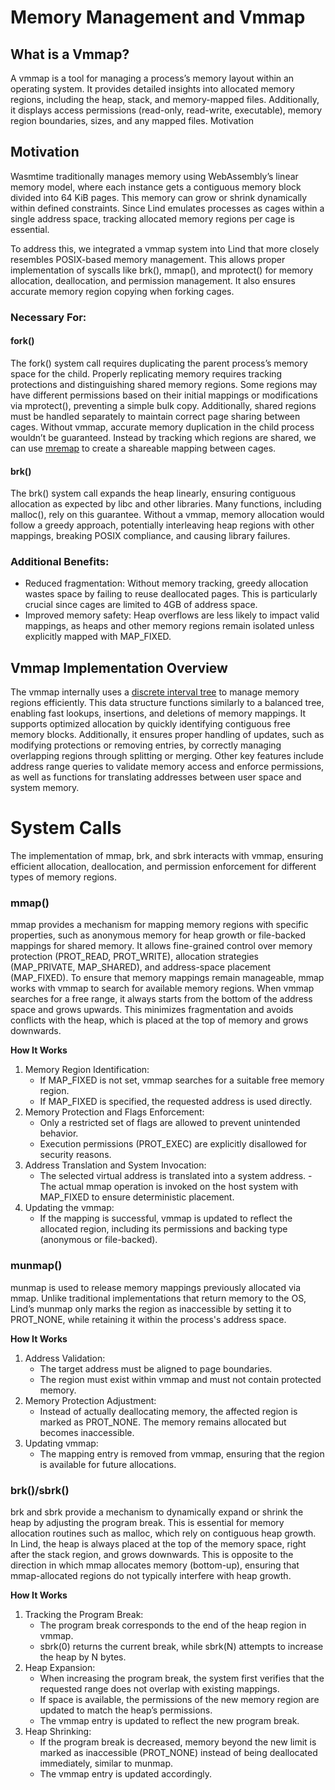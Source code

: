 # Memory Management and Vmmap

## What is a Vmmap?

A vmmap is a tool for managing a process’s memory layout within an operating system. It provides detailed insights into allocated memory regions, including the heap, stack, and memory-mapped files. Additionally, it displays access permissions (read-only, read-write, executable), memory region boundaries, sizes, and any mapped files.
Motivation

## Motivation

Wasmtime traditionally manages memory using WebAssembly’s linear memory model, where each instance gets a contiguous memory block divided into 64 KiB pages. This memory can grow or shrink dynamically within defined constraints. Since Lind emulates processes as cages within a single address space, tracking allocated memory regions per cage is essential.

To address this, we integrated a vmmap system into Lind that more closely resembles POSIX-based memory management. This allows proper implementation of syscalls like brk(), mmap(), and mprotect() for memory allocation, deallocation, and permission management. It also ensures accurate memory region copying when forking cages.

### Necessary For:


#### fork()

The fork() system call requires duplicating the parent process’s memory space for the child. Properly replicating memory requires tracking protections and distinguishing shared memory regions. Some regions may have different permissions based on their initial mappings or modifications via mprotect(), preventing a simple bulk copy. Additionally, shared regions must be handled separately to maintain correct page sharing between cages. Without vmmap, accurate memory duplication in the child process wouldn’t be guaranteed. Instead by tracking which regions are shared, we can use [mremap](https://man7.org/linux/man-pages/man2/mremap.2.html) to create a shareable mapping between cages.

#### brk()

The brk() system call expands the heap linearly, ensuring contiguous allocation as expected by libc and other libraries. Many functions, including malloc(), rely on this guarantee. Without a vmmap, memory allocation would follow a greedy approach, potentially interleaving heap regions with other mappings, breaking POSIX compliance, and causing library failures.

### Additional Benefits:

- Reduced fragmentation: Without memory tracking, greedy allocation wastes space by failing to reuse deallocated pages. This is particularly crucial since cages are limited to 4GB of address space.
- Improved memory safety: Heap overflows are less likely to impact valid mappings, as heaps and other memory regions remain isolated unless explicitly mapped with MAP_FIXED.

## Vmmap Implementation Overview

The vmmap internally uses a [discrete interval tree](https://docs.rs/nodit/latest/nodit/) to manage memory regions efficiently. This data structure functions similarly to a balanced tree, enabling fast lookups, insertions, and deletions of memory mappings. It supports optimized allocation by quickly identifying contiguous free memory blocks. Additionally, it ensures proper handling of updates, such as modifying protections or removing entries, by correctly managing overlapping regions through splitting or merging. Other key features include address range queries to validate memory access and enforce permissions, as well as functions for translating addresses between user space and system memory.

# System Calls

The implementation of mmap, brk, and sbrk interacts with vmmap, ensuring efficient allocation, deallocation, and permission enforcement for different types of memory regions.

### mmap()

mmap provides a mechanism for mapping memory regions with specific properties, such as anonymous memory for heap growth or file-backed mappings for shared memory. It allows fine-grained control over memory protection (PROT_READ, PROT_WRITE), allocation strategies (MAP_PRIVATE, MAP_SHARED), and address-space placement (MAP_FIXED).
To ensure that memory mappings remain manageable, mmap works with vmmap to search for available memory regions. When vmmap searches for a free range, it always starts from the bottom of the address space and grows upwards. This minimizes fragmentation and avoids conflicts with the heap, which is placed at the top of memory and grows downwards.

**How It Works**
1. Memory Region Identification:
    - If MAP_FIXED is not set, vmmap searches for a suitable free memory region.
    - If MAP_FIXED is specified, the requested address is used directly.
2. Memory Protection and Flags Enforcement:
    - Only a restricted set of flags are allowed to prevent unintended behavior.
    - Execution permissions (PROT_EXEC) are explicitly disallowed for security reasons.
3. Address Translation and System Invocation:
    - The selected virtual address is translated into a system address.
    -The actual mmap operation is invoked on the host system with MAP_FIXED to ensure deterministic placement.
4. Updating the vmmap:
    - If the mapping is successful, vmmap is updated to reflect the allocated region, including its permissions and backing type (anonymous or file-backed).

### munmap()

munmap is used to release memory mappings previously allocated via mmap. Unlike traditional implementations that return memory to the OS, Lind’s munmap only marks the region as inaccessible by setting it to PROT_NONE, while retaining it within the process's address space.

**How It Works**
1. Address Validation:
    - The target address must be aligned to page boundaries.
    - The region must exist within vmmap and must not contain protected memory.
2. Memory Protection Adjustment:
    - Instead of actually deallocating memory, the affected region is marked as PROT_NONE. The memory remains allocated but becomes inaccessible.
3. Updating vmmap:
    - The mapping entry is removed from vmmap, ensuring that the region is available for future allocations.

### brk()/sbrk()

brk and sbrk provide a mechanism to dynamically expand or shrink the heap by adjusting the program break. This is essential for memory allocation routines such as malloc, which rely on contiguous heap growth.
In Lind, the heap is always placed at the top of the memory space, right after the stack region, and grows downwards. This is opposite to the direction in which mmap allocates memory (bottom-up), ensuring that mmap-allocated regions do not typically interfere with heap growth.


**How It Works**
1. Tracking the Program Break:
    - The program break corresponds to the end of the heap region in vmmap.
    - sbrk(0) returns the current break, while sbrk(N) attempts to increase the heap by N bytes.
2. Heap Expansion:
    - When increasing the program break, the system first verifies that the requested range does not overlap with existing mappings.
    - If space is available, the permissions of the new memory region are updated to match the heap’s permissions.
    - The vmmap entry is updated to reflect the new program break.
3. Heap Shrinking:
    - If the program break is decreased, memory beyond the new limit is marked as inaccessible (PROT_NONE) instead of being deallocated immediately, similar to munmap.
    - The vmmap entry is updated accordingly.
